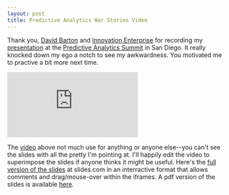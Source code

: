 ```yaml
---
layout: post
title: Predictive Analytics War Stories Video
---
```


Thank you, [David Barton](https://www.linkedin.com/profile/view?id=100854240) and [Innovation Enterprise](//ieondemand.com) for recording my [presentation](http://youtu.be/8n338W0yvoM) at the [Predictive Analytics Summit](http://theinnovationenterprise.com/summits/predictive-analytics-innovation-summit-san-diego2015/schedule) in San Diego. It really knocked down my ego a notch to see my awkwardness. You motivated me to practive a bit more next time. 

<iframe src="http://youtube.com/embed/8n338W0yvoM?wmode=opaque" frameborder="0">Predictive Analytics War Stories</iframe>

The [video](http://youtu.be/8n338W0yvoM) above not much use for anything or anyone else--you can't see the slides with all the pretty I'm pointing at. I'll happily edit the video to superimpose the slides if anyone thinks it might be useful. Here's the [full version of the slides](//slides.com/hobsonlane/data-analytics-war-stories/) at slides.com in an interractive format that allows comments and drag/mouse-over within the iframes. A pdf version of the slides is available [here](/images/Hobson-Lane-Predictive-Analytics-Innovation-Summit-San-Diego-2015.pdf).